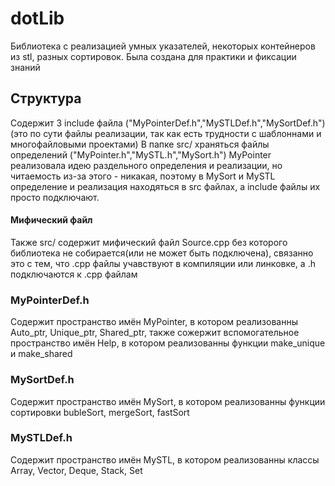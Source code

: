 # dotLib
Библиотека с реализацией умных указателей, некоторых контейнеров из stl, разных сортировок. Была создана для практики и фиксации знаний

## Структура
Содержит 3 include файла ("MyPointerDef.h","MySTLDef.h","MySortDef.h") (это по сути файлы реализации, так как есть трудности с шаблоннами и многофайловыми проектами)
В папке src/ храняться файлы определений ("MyPointer.h","MySTL.h","MySort.h")
MyPointer реализовала идею раздельного определения и реализации, но читаемость из-за этого - никакая, поэтому в MySort и MySTL определение и реализация находяться в src файлах, а include файлы их просто подключают.
#### Мифический файл
Также src/ содержит мифический файл Source.cpp без которого библиотека не собирается(или не может быть подключена), связанно это с тем, что .cpp файлы учавствуют в компиляции или линковке, а .h подключаются к .cpp файлам
### MyPointerDef.h
Содержит пространство имён MyPointer, в котором реализованны Auto_ptr, Unique_ptr, Shared_ptr, также сожержит вспомогательное пространство имён Help, в котором реализованны функции make_unique и make_shared
### MySortDef.h
Содержит пространство имён MySort, в котором реализованны функции сортировки bubleSort, mergeSort, fastSort
### MySTLDef.h
Содержит пространство имён MySTL, в котором реализованны классы Array, Vector, Deque, Stack, Set
